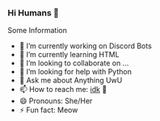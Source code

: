### Hi Humans 👋
Some Information

- 🔭 I’m currently working on Discord Bots
- 🌱 I’m currently learning HTML
- 👯 I’m looking to collaborate on ...
- 🤔 I’m looking for help with Python
- 💬 Ask me about Anything UwU
- 📫 How to reach me: [idk](https://discord.gg/Emk2udJ) :eyes: 
- 😄 Pronouns: She/Her
- ⚡ Fun fact: Meow

